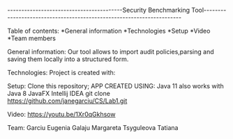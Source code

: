 -----------------------------------------Security Benchmarking Tool----------------------------------------------------------------------

  Table of contents:
*General information
*Technologies
*Setup
*Video
*Team members

  General information:
Our tool allows to import audit policies,parsing and saving them locally into a structured form.

  Technologies:
Project is created with:

  Setup:
Clone this repository;
APP CREATED USING: Java 11 also works with Java 8 JavaFX Intellij IDEA
git clone https://github.com/janegarciu/CS/Lab1.git

  Video:
https://youtu.be/1Xr0qGkhsow

  Team:
Garciu Eugenia Galaju Margareta Tsyguleova Tatiana
